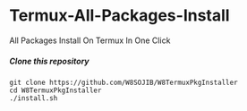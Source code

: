 # Termux-All-Packages-Install
All Packages Install On Termux In One Click



##### Clone this repository

``` 
git clone https://github.com/W8SOJIB/W8TermuxPkgInstaller
cd W8TermuxPkgInstaller
./install.sh
 ```
